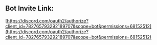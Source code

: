 ## Bot Invite Link:

[https://discord.com/oauth2/authorize?client_id=782765793292189707&scope=bot&permissions=68152512](https://discord.com/oauth2/authorize?client_id=782765793292189707&scope=bot&permissions=68152512)
